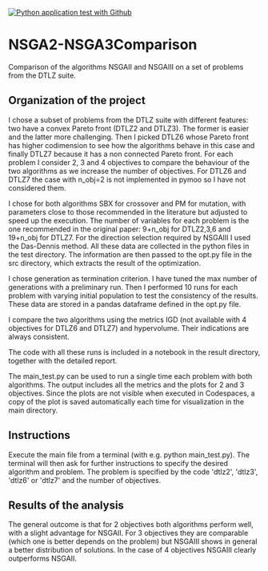 [![Python application test with Github](https://github.com/SimoneGiaco/NSGA2-NSGA3Comparison/actions/workflows/main.yml/badge.svg)](https://github.com/SimoneGiaco/NSGA2-NSGA3Comparison/actions/workflows/main.yml)


# NSGA2-NSGA3Comparison
Comparison of the algorithms NSGAII and NSGAIII on a set of problems from the DTLZ suite.

## Organization of the project 

I chose a subset of problems from the DTLZ suite with different features: two have a convex Pareto front (DTLZ2 and DTLZ3). The former is easier and the latter more challenging. Then I picked DTLZ6 whose Pareto front has higher codimension to see how the algorithms behave in this case and finally DTLZ7 because it has a non connected Pareto front. For each problem I consider 2, 3 and 4 objectives to compare the behaviour of the two algorithms as we increase the number of objectives. For DTLZ6 and DTLZ7 the case with n_obj=2 is not implemented in pymoo so I have not considered them. 

I chose for both algorithms SBX for crossover and PM for mutation, with parameters close to those recommended in the literature but adjusted to speed up the execution. The number of variables for each problem is the one recommended in the original paper: 9+n_obj for DTLZ2,3,6 and 19+n_obj for DTLZ7. For the direction selection required by NSGAIII I used the Das-Dennis method. All these data are collected in the python files in the test directory. The information are then passed to the opt.py file in the src directory, which extracts the result of the optimization.

I chose generation as termination criterion. I have tuned the max number of generations with a preliminary run. Then I performed 10 runs for each problem with varying initial population to test the consistency of the results. These data are stored in a pandas dataframe defined in the opt.py file.

I compare the two algorithms using the metrics IGD (not available with 4 objectives for DTLZ6 and DTLZ7) and hypervolume. Their indications are always consistent. 

The code with all these runs is included in a notebook in the result directory, together with the detailed report. 

The main_test.py can be used to run a single time each problem with both algorithms. The output includes all the metrics and the plots for 2 and 3 objectives. Since the plots are not visible when executed in Codespaces, a copy of the plot is saved automatically each time for visualization in the main directory.

## Instructions

Execute the main file from a terminal (with e.g. python main_test.py). The terminal will then ask for further instructions to specify the desired algorithm and problem. The problem is specified by the code 'dtlz2', 'dtlz3', 'dtlz6' or 'dtlz7' and the number of objectives. 

## Results of the analysis 

The general outcome is that for 2 objectives both algorithms perform well, with a slight advantage for NSGAII. For 3 objectives they are comparable (which one is better depends on the problem) but NSGAIII shows in general a better distribution of solutions. In the case of 4 objectives NSGAIII clearly outperforms NSGAII.
